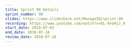 ```yaml
---
title: Sprint 90 Details
sprint_number: 90
slides: https://www.slideshare.net/ManageIQ/sprint-90
recording: https://www.youtube.com/watch?v=OL-9vUHjJ_A
start_date: 2018-07-03
end_date: 2018-07-16
review_date: 2018-07-18
---
```

